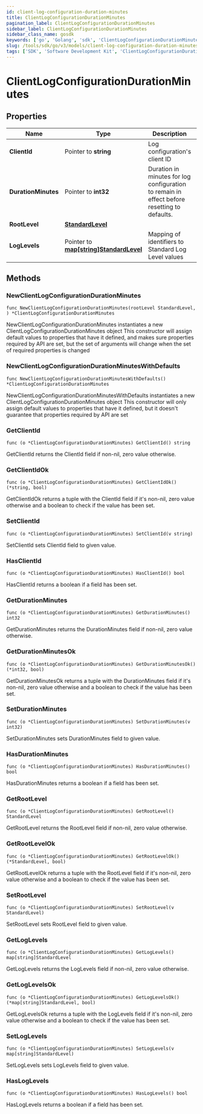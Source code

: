 ```yaml
---
id: client-log-configuration-duration-minutes
title: ClientLogConfigurationDurationMinutes
pagination_label: ClientLogConfigurationDurationMinutes
sidebar_label: ClientLogConfigurationDurationMinutes
sidebar_class_name: gosdk
keywords: ['go', 'Golang', 'sdk', 'ClientLogConfigurationDurationMinutes', 'ClientLogConfigurationDurationMinutes'] 
slug: /tools/sdk/go/v3/models/client-log-configuration-duration-minutes
tags: ['SDK', 'Software Development Kit', 'ClientLogConfigurationDurationMinutes', 'ClientLogConfigurationDurationMinutes']
---
```


# ClientLogConfigurationDurationMinutes

## Properties

Name | Type | Description | Notes
------------ | ------------- | ------------- | -------------
**ClientId** | Pointer to **string** | Log configuration's client ID | [optional] 
**DurationMinutes** | Pointer to **int32** | Duration in minutes for log configuration to remain in effect before resetting to defaults. | [optional] [default to 240]
**RootLevel** | [**StandardLevel**](standard-level) |  | 
**LogLevels** | Pointer to [**map[string]StandardLevel**](standard-level) | Mapping of identifiers to Standard Log Level values | [optional] 

## Methods

### NewClientLogConfigurationDurationMinutes

`func NewClientLogConfigurationDurationMinutes(rootLevel StandardLevel, ) *ClientLogConfigurationDurationMinutes`

NewClientLogConfigurationDurationMinutes instantiates a new ClientLogConfigurationDurationMinutes object
This constructor will assign default values to properties that have it defined,
and makes sure properties required by API are set, but the set of arguments
will change when the set of required properties is changed

### NewClientLogConfigurationDurationMinutesWithDefaults

`func NewClientLogConfigurationDurationMinutesWithDefaults() *ClientLogConfigurationDurationMinutes`

NewClientLogConfigurationDurationMinutesWithDefaults instantiates a new ClientLogConfigurationDurationMinutes object
This constructor will only assign default values to properties that have it defined,
but it doesn't guarantee that properties required by API are set

### GetClientId

`func (o *ClientLogConfigurationDurationMinutes) GetClientId() string`

GetClientId returns the ClientId field if non-nil, zero value otherwise.

### GetClientIdOk

`func (o *ClientLogConfigurationDurationMinutes) GetClientIdOk() (*string, bool)`

GetClientIdOk returns a tuple with the ClientId field if it's non-nil, zero value otherwise
and a boolean to check if the value has been set.

### SetClientId

`func (o *ClientLogConfigurationDurationMinutes) SetClientId(v string)`

SetClientId sets ClientId field to given value.

### HasClientId

`func (o *ClientLogConfigurationDurationMinutes) HasClientId() bool`

HasClientId returns a boolean if a field has been set.

### GetDurationMinutes

`func (o *ClientLogConfigurationDurationMinutes) GetDurationMinutes() int32`

GetDurationMinutes returns the DurationMinutes field if non-nil, zero value otherwise.

### GetDurationMinutesOk

`func (o *ClientLogConfigurationDurationMinutes) GetDurationMinutesOk() (*int32, bool)`

GetDurationMinutesOk returns a tuple with the DurationMinutes field if it's non-nil, zero value otherwise
and a boolean to check if the value has been set.

### SetDurationMinutes

`func (o *ClientLogConfigurationDurationMinutes) SetDurationMinutes(v int32)`

SetDurationMinutes sets DurationMinutes field to given value.

### HasDurationMinutes

`func (o *ClientLogConfigurationDurationMinutes) HasDurationMinutes() bool`

HasDurationMinutes returns a boolean if a field has been set.

### GetRootLevel

`func (o *ClientLogConfigurationDurationMinutes) GetRootLevel() StandardLevel`

GetRootLevel returns the RootLevel field if non-nil, zero value otherwise.

### GetRootLevelOk

`func (o *ClientLogConfigurationDurationMinutes) GetRootLevelOk() (*StandardLevel, bool)`

GetRootLevelOk returns a tuple with the RootLevel field if it's non-nil, zero value otherwise
and a boolean to check if the value has been set.

### SetRootLevel

`func (o *ClientLogConfigurationDurationMinutes) SetRootLevel(v StandardLevel)`

SetRootLevel sets RootLevel field to given value.


### GetLogLevels

`func (o *ClientLogConfigurationDurationMinutes) GetLogLevels() map[string]StandardLevel`

GetLogLevels returns the LogLevels field if non-nil, zero value otherwise.

### GetLogLevelsOk

`func (o *ClientLogConfigurationDurationMinutes) GetLogLevelsOk() (*map[string]StandardLevel, bool)`

GetLogLevelsOk returns a tuple with the LogLevels field if it's non-nil, zero value otherwise
and a boolean to check if the value has been set.

### SetLogLevels

`func (o *ClientLogConfigurationDurationMinutes) SetLogLevels(v map[string]StandardLevel)`

SetLogLevels sets LogLevels field to given value.

### HasLogLevels

`func (o *ClientLogConfigurationDurationMinutes) HasLogLevels() bool`

HasLogLevels returns a boolean if a field has been set.



